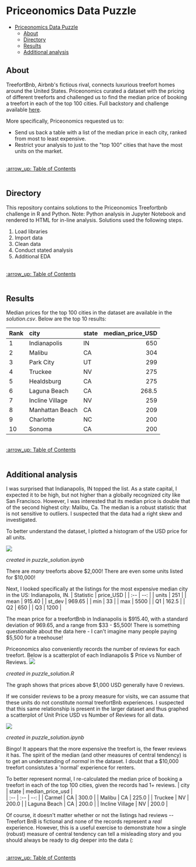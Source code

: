 # Priceonomics Data Puzzle
- [Priceonomics Data Puzzle](#priceonomics-data-puzzle)
  - [About](#about)
  - [Directory](#directory)
  - [Results](#results)
  - [Additional analysis](#additional-analysis)

## About
TreefortBnb, Airbnb's fictious rival, connects luxurious treefort homes around the United States. Priceonomics curated a dataset with the pricing of different treeforts and challenged us to find the median price of booking a treefort in each of the top 100 cities. Full backstory and challenge available [here](https://priceonomics.com/the-priceonomics-data-puzzle-treefortbnb/).

More specifically, Priceonomics requested us to:
- Send us back a table with a list of the median price in each city, ranked from most to least expensive.
- Restrict your analysis to just to the "top 100" cities that have the most units on the market.

<br>
<a href = "#priceonomics-data-puzzle"> :arrow_up: Table of Contents </a>
<br>
<br>

## Directory
This repository contains solutions to the Priceonomics Treefortbnb challenge in R and Python. Note: Python analysis in Jupyter Notebook and rendered to HTML for in-line analysis.
Solutions used the following steps.
1. Load libraries
2. Import data
3. Clean data
4. Conduct stated analysis
5. Additional EDA


<br>
<a href = "#priceonomics-data-puzzle"> :arrow_up: Table of Contents </a>
<br>
<br>

## Results
Median prices for the top 100 cities in the dataset are available in the *solution.csv*. 
Below are the top 10 results:

| Rank | city | state | median_price_USD
| :-- | :-- | :-- | --:
1 | Indianapolis | IN | 650
2 | Malibu | CA | 304
3 | Park City | UT | 299
4 | Truckee | NV | 275
5 | Healdsburg | CA | 275
6 | Laguna Beach | CA | 268.5
7 | Incline Village | NV | 259
8 | Manhattan Beach | CA | 209
9 | Charlotte | NC | 200
10 | Sonoma | CA | 200

<br>
<a href = "#priceonomics-data-puzzle"> :arrow_up: Table of Contents </a>
<br>
<br>


## Additional analysis
I was surprised that Indianapolis, IN topped the list. As a state capital, I expected it to be high, but not higher than a globally recognized city like San Francisco. However, I was interested that its median price is double that of the second highest city: Malibu, Ca. The median is a robust statistic that is not sensitive to outliers. I suspected that the data had a right skew and investigated.

To better understand the dataset, I plotted a histogram of the USD price for all units.

![](https://user-images.githubusercontent.com/50056791/87379074-3c663280-c544-11ea-9fce-fe0c8c77b46a.png)

*created in puzzle_solution.ipynb*

There are _many_ treeforts above $2,000! There are even some units listed for $10,000!

Next, I looked specifically at the listings for the most expensive median city in the US: Indianapolis, IN.
| Statistic | price_USD |
| :--       | --: |
| units   |  251   |
| mean   |  915.40 |
| st_dev | 969.65 |
| min | 33 |
| max | 5500 |
| Q1 | 162.5 |
| Q2 | 650 |
| Q3 | 1200 |

The mean price for a treefortBnb in Indianapolis is $915.40, with a standard deviation of 969.65, and a range from $33 - $5,500! There is something questionable about the data here - I can't imagine many people paying $5,500 for a treehouse!

Priceonomics also conveniently records the number of reviews for each treefort. Below is a scatterplot of each Indianapolis $ Price vs Number of Reviews.
![](https://user-images.githubusercontent.com/50056791/86996325-334e1d80-c160-11ea-851d-f29417e14f4d.png)

*created in puzzle_solution.R*

The graph shows that prices above $1,000 USD generally have 0 reviews.


If we consider reviews to be a proxy measure for visits, we can assume that these units do not constitute normal treefortBnb experiences. I suspected that this same relationship is present in the larger dataset and thus graphed a scatterplot of Unit Price USD vs Number of Reviews for all data.

![](https://user-images.githubusercontent.com/50056791/87259605-59760500-c461-11ea-8c22-59cd2c4e2248.png)

*created in puzzle_solution.ipynb*

Bingo! It appears that the more expensive the treefort is, the fewer reviews it has. The spirit of the median (and other measures of central tendency) is to get an understanding of _normal_ in the dataset. I doubt that a $10,000 treefort consistutes a 'normal' experience for renters.

To better represent normal, I re-calculated the median price of booking a treefort in each of the top 100 cities, given the records had 1+ reviews.
| city |	state | median_price_usd |	
| :-- | :-- | --: |
| Carmel |	CA |	300.0 |
| Malibu |	CA |	225.0 |
| Truckee |	NV |	200.0 |
| Laguna Beach |	CA |	200.0 |
| Incline Village |	NV |	200.0 |


Of course, it doesn't matter whether or not the listings had reviews --Treefort BnB is fictional and none of the records represent a _real_ experience. However, this is a useful exercise to demonstrate how a single (robust) measure of central tendency can tell a misleading story and you should always be ready to dig deeper into the data (:

<br>
<a href = "#priceonomics-data-puzzle"> :arrow_up: Table of Contents </a>
<br>
<br>